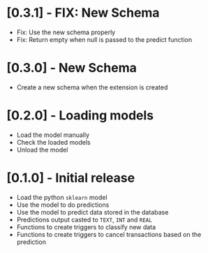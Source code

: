 # [0.3.1] - FIX: New Schema
- Fix: Use the new schema properly
- Fix: Return empty when null is passed to the predict function

# [0.3.0] - New Schema
- Create a new schema when the extension is created

# [0.2.0] - Loading models
- Load the model manually
- Check the loaded models
- Unload the model

# [0.1.0] - Initial release
- Load the python `sklearn` model
- Use the model to do predictions
- Use the model to predict data stored in the database
- Predictions output casted to `TEXT`, `INT` and `REAL`
- Functions to create triggers to classify new data
- Functions to create triggers to cancel transactions based on the prediction 
  